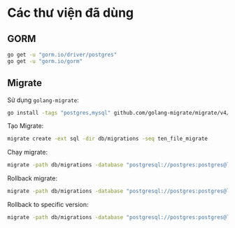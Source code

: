 # Các thư viện đã dùng

## GORM
```sh
go get -u "gorm.io/driver/postgres"
go get -u "gorm.io/gorm"
```


## Migrate
Sử dụng ```golang-migrate```:
```sh
go install -tags "postgres,mysql" github.com/golang-migrate/migrate/v4/cmd/migrate@latest
```

Tạo Migrate:
```sh
migrate create -ext sql -dir db/migrations -seq ten_file_migrate
```

Chạy migrate:
```sh
migrate -path db/migrations -database "postgresql://postgres:postgres@localhost:5432/ecommerce?sslmode=disable" up
```

Rollback migrate:
```sh
migrate -path db/migrations -database "postgresql://postgres:postgres@localhost:5432/ecommerce?sslmode=disable" down
```

Rollback to specific version:
```sh
migrate -path db/migrations -database "postgresql://postgres:postgres@localhost:5432/ecommerce?sslmode=disable" down -to 0
```
